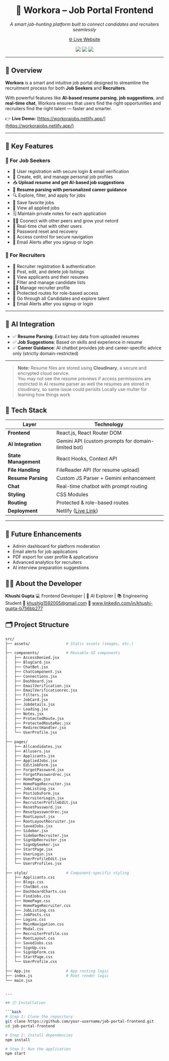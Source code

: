 <h1 align="center">🚀 Workora – Job Portal Frontend</h1>

<p align="center">
  <i>A smart job-hunting platform built to connect candidates and recruiters seamlessly</i>
</p>

<p align="center">
  <a href="https://workorajobs.netlify.app/" target="_blank">
    🌐 Live Website
  </a>
</p>

<p align="center">
  <img src="https://img.shields.io/badge/React-18-blue?style=flat-square&logo=react" />
  <img src="https://img.shields.io/badge/AI%20Resume%20Parser-Integrated-purple?style=flat-square" />
  <img src="https://img.shields.io/badge/Roles-Job%20Seeker%20%26%20Recruiter-orange?style=flat-square" />
</p>

---

## 🧩 Overview

**Workora** is a smart and intuitive job portal designed to streamline the recruitment process for both **Job Seekers** and **Recruiters**.

With powerful features like **AI-based resume parsing**, **job suggestions**, and **real-time chat**, Workora ensures that users find the right opportunities and recruiters find the right talent — faster and smarter.

👉 **Live Demo:** [https://workorajobs.netlify.app/](https://workorajobs.netlify.app/)

---

## 🔑 Key Features

### 🎯 For Job Seekers
- 🔐 User registration with secure login & email verification
- 📄 Create, edit, and manage personal job profiles
- 📥 **Upload resume and get AI-based job suggestions**
- 🧠 **Resume parsing with personalized career guidance**
- 🔍 Explore, filter, and apply for jobs
- 📌 Save favorite jobs
- 🧾 View all applied jobs
- 🗒️ Maintain private notes for each application
- 👨‍💼 Coonect with other peers and grow yout netord
- 💬 Real-time chat with other users
- 🔄 Password reset and recovery
- 🚫 Access control for secure navigation
- 📧 Email Alerts after you signup or login 

### 💼 For Recruiters
- 🔐 Recruiter registration & authentication
- 📝 Post, edit, and delete job listings
- 📂 View applicants and their resumes
- 🔎 Filter and manage candidate lists
- 👨‍💼 Manage recruiter profile
- 🚫 Protected routes for role-based access
- 💬 Go through all Candidates and explore talent
- 📧 Email Alerts after you signup or login 


---

## 🧠 AI Integration

- ✅ **Resume Parsing**: Extract key data from uploaded resumes
- ✅ **Job Suggestions**: Based on skills and experience in resume
- ✅ **Career Guidance**: AI chatbot provides job and career-specific advice only (strictly domain-restricted)

---

> **Note:** Resume files are stored using **Cloudinary**, a secure and encrypted cloud service.  
> You may not see the resume previews if access permissions are restricted
> In AI resume parser as well the resumes are stored in cloudinary, so same issue could perisits
> Locally use multer for learning how things work 


## 🧰 Tech Stack

| Layer              | Technology                            |
|--------------------|----------------------------------------|
| **Frontend**       | React.js, React Router DOM             |
| **AI Integration** | Gemini API (custom prompts for domain-limited bot) |
| **State Management** | React Hooks, Context API            |
| **File Handling**  | FileReader API (for resume upload)     |
| **Resume Parsing** | Custom JS Parser + Gemini enhancement |
| **Chat**           | Real-time chatbot with prompt routing  |
| **Styling**        | CSS Modules                           |
| **Routing**        | Protected & role-based routes         |
| **Deployment**     | Netlify ([Live Link](https://workorajobs.netlify.app/)) |

---

## 🚀 Future Enhancements
- Admin dashboard for platform moderation
- Email alerts for job applications
- PDF export for user profile & applications
- Advanced analytics for recruiters
- AI interview preparation suggestions

## 🙋‍♀️ About the Developer
**Khushi Gupta**
💻 Frontend Developer | 🧠 AI Explorer | 📚 Engineering Student
📧 khushig1592005@gmail.com
🔗  www.linkedin.com/in/khushi-gupta-b756bb277


## 🗂️ Project Structure

```bash
src/
├── assets/                # Static assets (images, etc.)
│
├── components/            # Reusable UI components
│   ├── AccessDenied.jsx
│   ├── BlogCard.jsx
│   ├── ChatBot.jsx
│   ├── ChatComponent.jsx
│   ├── Connections.jsx
│   ├── Dashboard.jsx
│   ├── EmailVerification.jsx
│   ├── EmailVerificationrec.jsx
│   ├── Filters.jsx
│   ├── JobCard.jsx
│   ├── Jobdetails.jsx
│   ├── Loading.jsx
│   ├── Notes.jsx
│   ├── ProtectedRoute.jsx
│   ├── ProtectedRouteRec.jsx
│   ├── RedirectHandler.jsx
│   └── UserProfile.jsx
│
├── pages/                
│   ├── Allcandidates.jsx
│   ├── Allusers.jsx
│   ├── Applicants.jsx
│   ├── AppliedJobs.jsx
│   ├── EditJobForm.jsx
│   ├── ForgotPassword.jsx
│   ├── ForgotPasswordrec.jsx
│   ├── HomePage.jsx
│   ├── HomePageRecruiter.jsx
│   ├── JobListing.jsx
│   ├── PostJobsForm.jsx
│   ├── RecruiterLogin.jsx
│   ├── RecruiterProfileEdit.jsx
│   ├── ResetPassword.jsx
│   ├── Resetpasswordrec.jsx
│   ├── RootLayout.jsx
│   ├── RootLayoutRecruiter.jsx
│   ├── SavedJobs.jsx
│   ├── Sidebar.jsx
│   ├── SidebarRecruiter.jsx
│   ├── SignUpRecruiter.jsx
│   ├── SignUpSeeker.jsx
│   ├── StartPage.jsx
│   ├── UserLogin.jsx
│   ├── UserProfileEdit.jsx
│   └── UsersProfiles.jsx
│
├── style/                 # Component-specific styling
│   ├── Applicants.css
│   ├── Blogs.css
│   ├── ChatBot.css
│   ├── DashboardCharts.css
│   ├── FindJobs.css
│   ├── HomePage.css
│   ├── HomePageRecruiter.css
│   ├── JobListing.css
│   ├── JobPosts.css
│   ├── Logins.css
│   ├── MainNavigation.css
│   ├── Modal.css
│   ├── RecruiterProfile.css
│   ├── RootLayout.css
│   ├── SavedJobs.css
│   ├── SignUp.css
│   ├── SignUpForm.css
│   ├── StartPage.css
│   └── UserProfile.css
│
├── App.jsx                # App routing logic
├── index.js               # Root render logic
└── main.jsx               


---

## 📦 Installation

```bash
# Step 1: Clone the repository
git clone https://github.com/your-username/job-portal-frontend.git
cd job-portal-frontend

# Step 2: Install dependencies
npm install

# Step 3: Run the application
npm start


